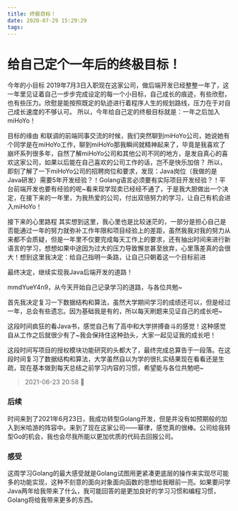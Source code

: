 ```yaml
---
title: 终极目标！
date: 2020-07-29 15:29:29
tags:
---
```


# 给自己定个一年后的终极目标！

今年的小目标
2019年7月3日入职现在这家公司，做后端开发已经整整一年了，这一年里见证着自己一步步完成设定的每一个小目标，自己成长的痕迹，有些欣慰，也有些压力。欣慰是能按照既定的轨迹进行着程序人生的规划路线，压力在于对自己成长速度的不够认可。
所以，今年给自己定的终极目标就是：一年之后加入miHoYo！

目标的缘由
和联调的前端同事交流的时候，我们突然聊到miHoYo公司，她说她有个同学是在miHoYo工作，聊到miHoYo那我瞬间就精神起来了，毕竟是我喜欢了崩坏系列很多年，自然了解miHoYo公司和其他公司不同的地方，是发自真心的喜欢这家公司，如果以后能在自己喜欢的公司工作的话，岂不是快乐加倍？
所以，即刻了解了一下miHoYo公司的招聘岗位和要求，发现：Java岗位（我做的是Java研发）需要5年开发经验？！Golang语言必须要有实际项目开发经验？！平台前端开发也要有经验的呢~看来现学现卖已经经不通了，于是我大胆做出一个决定，在接下来的一年里，为我热爱的公司，付出双倍努力的学习，让自己有机会进入miHoYo！

接下来的心里路程
其实想到这里，我心里也是比较迷茫的，一部分是担心自己是否能通过一年的努力就弥补工作年限和项目经验上的差距，虽然我我对我的努力从来都不会质疑，但是一年里不仅要完成每天工作上的要求，还有抽出时间来进行新语言的学习，想想如果中途因为过大的压力导致懈怠甚至放弃，心里落差真的会很大！想到这里我决定：给自己指明一条路，让自己只朝着这一个目标前进

最终决定，继续实现我Java后端开发的道路！

mmdYueY4n9，从今天开始自己记录学习的道路，与各位共勉~

首先我决定复习一下数据结构和算法，虽然大学期间学习的成绩还可以，但是经过一年，总会有些遗忘。因为基础我是有的，所以每天刷题来见证自己的成长吧~

这段时间疯狂的看Java书，感觉自己有了高中和大学拼搏奋斗的感觉！这种感觉自从工作之后就很少有了~我会保持住这种劲头，大家一起见证我的成长吧！

这段时间写项目的授权模块功能研究的头都大了，最终完成总算告于一段落。在这段时间复习了数据结构和算法，大学虽然自以为学的很扎实结果现在看看还是生疏，现在基本做到每天总结之前学习内容的习惯，希望能与各位共勉吧~



>   2021-06-23 20:58 🌛

### 后续

时间来到了2021年6月23日，我成功转型Golang开发，但是并没有如预期般的加入到米哈游的阵容中。来到了现在这家公司——幂律，感觉真的很棒。公司给我转型Go的机会，我也会尽我所能以更加优质的代码去回报公司。



### 感受

这周学习Golang的最大感受就是Golang试图用更紧凑更底层的操作来实现尽可能多的功能实现，这种不刻意的面向对象面向函数的思想给我眼前一亮。如果要问学Java两年给我带来了什么，我可能回答的是更加良好的学习习惯和编程习惯，Golang将给我带来更多的东西。
